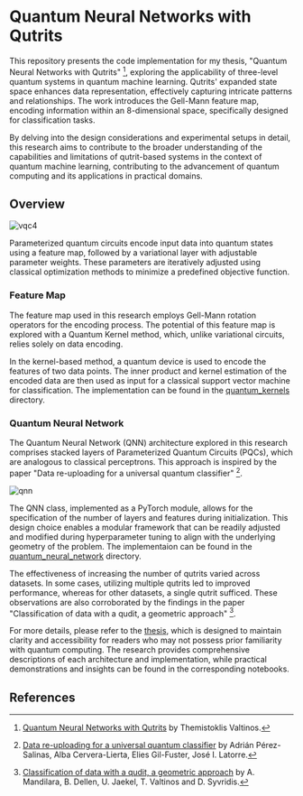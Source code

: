 # Quantum Neural Networks with Qutrits

This repository presents the code implementation for my thesis, "Quantum Neural Networks with Qutrits" [^1], exploring the applicability of three-level quantum systems in quantum machine learning. Qutrits' expanded state space enhances data representation, effectively capturing intricate patterns and relationships. The work introduces the Gell-Mann feature map, encoding information within an 8-dimensional space, specifically designed for classification tasks. 

By delving into the design considerations and experimental setups in detail, this research aims to contribute to the broader understanding of the capabilities and limitations of qutrit-based systems in the context of quantum machine learning, contributing to the advancement of quantum computing and its applications in practical domains.

## Overview

![vqc4](https://github.com/Themiscodes/Quantum-Neural-Networks/assets/73662635/8d97619a-4d0c-4513-9e6c-76b5181b93a5)

Parameterized quantum circuits encode input data into quantum states using a feature map, followed by a variational layer with adjustable parameter weights. These parameters are iteratively adjusted using classical optimization methods to minimize a predefined objective function.

### Feature Map

The feature map used in this research employs Gell-Mann rotation operators for the encoding process. The potential of this feature map is explored with a Quantum Kernel method, which, unlike variational circuits, relies solely on data encoding.

In the kernel-based method, a quantum device is used to encode the features of two data points. The inner product and kernel estimation of the encoded data are then used as input for a classical support vector machine for classification. The implementation can be found in the [quantum_kernels](quantum_kernels/) directory.

### Quantum Neural Network

The Quantum Neural Network (QNN) architecture explored in this research comprises stacked layers of Parameterized Quantum Circuits (PQCs), which are analogous to classical perceptrons. This approach is inspired by the paper "Data re-uploading for a universal quantum classifier" [^2].

![qnn](https://github.com/Themiscodes/Quantum-Neural-Networks/assets/73662635/29e4271d-a84c-4c6a-b64f-b41d5ef455fe)

The QNN class, implemented as a PyTorch module, allows for the specification of the number of layers and features during initialization. This design choice enables a modular framework that can be readily adjusted and modified during hyperparameter tuning to align with the underlying geometry of the problem. The implementaion can be found in the [quantum\_neural\_network](quantum_neural_network/) directory.

The effectiveness of increasing the number of qutrits varied across datasets. In some cases, utilizing multiple qutrits led to improved performance, whereas for other datasets, a single qutrit sufficed. These observations are also corroborated by the findings in the paper "Classification of data with a qudit, a geometric approach" [^3].

For more details, please refer to the [thesis](thesis/), which is designed to maintain clarity and accessibility for readers who may not possess prior familiarity with quantum computing. The research provides comprehensive descriptions of each architecture and implementation, while practical demonstrations and insights can be found in the corresponding notebooks.

## References

[^1]: [Quantum Neural Networks with Qutrits](https://pergamos.lib.uoa.gr/uoa/dl/frontend/el/browse/3338218) by Themistoklis Valtinos.

[^2]: [Data re-uploading for a universal quantum classifier](https://arxiv.org/abs/1907.02085) by Adrián Pérez-Salinas, Alba Cervera-Lierta, Elies Gil-Fuster, José I. Latorre.

[^3]: [Classification of data with a qudit, a geometric approach](https://arxiv.org/abs/2307.14060) by A. Mandilara, B. Dellen, U. Jaekel, T. Valtinos and D. Syvridis.

